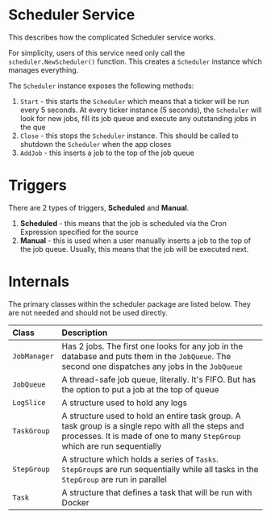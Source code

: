 Scheduler Service
=================

This describes how the complicated Scheduler service works.

For simplicity, users of this service need only call the `scheduler.NewScheduler()` 
function. This creates a `Scheduler` instance which manages everything.

The `Scheduler` instance exposes the following methods:

1. `Start` - this starts the `Scheduler` which means that a ticker will be run every
    5 seconds. At every ticker instance (5 seconds), the `Scheduler` will look for new
    jobs, fill its job queue and execute any outstanding jobs in the que
2. `Close` - this stops the `Scheduler` instance. This should be called to shutdown the
    `Scheduler` when the app closes
3. `AddJob` - this inserts a job to the top of the job queue

Triggers
========

There are 2 types of triggers, **Scheduled** and **Manual**.

1. **Scheduled** - this means that the job is scheduled via the Cron Expression 
    specified for the source 
2. **Manual** - this is used when a user manually inserts a job to the top of the
    job queue. Usually, this means that the job will be executed next.

Internals
=========

The primary classes within the scheduler package are listed below. They are not
needed and should not be used directly.

| Class | Description |
| :---- | :---------- |
| `JobManager` | Has 2 jobs. The first one looks for any job in the database and puts them in the `JobQueue`. The second one dispatches any jobs in the `JobQueue` |
| `JobQueue` | A thread-safe job queue, literally. It's FIFO. But has the option to put a job at the top of queue |
| `LogSlice` | A structure used to hold any logs |
| `TaskGroup` | A structure used to hold an entire task group. A task group is a single repo with all the steps and processes. It is made of one to many `StepGroup` which are run sequentially |
| `StepGroup` | A structure which holds a series of `Tasks`. `StepGroup`s are run sequentially while all tasks in the `StepGroup` are run in parallel |
| `Task` | A structure that defines a task that will be run with Docker |
